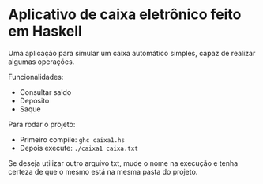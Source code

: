 # Aplicativo de caixa eletrônico feito em Haskell

Uma aplicação para simular um caixa automático simples, capaz de realizar algumas
operações.

Funcionalidades:

- Consultar saldo
- Deposito
- Saque

Para rodar o projeto:
- Primeiro compile: `ghc caixa1.hs`
- Depois execute: `./caixa1 caixa.txt`

Se deseja utilizar outro arquivo txt, mude o nome na execução e tenha certeza de que o mesmo está na mesma pasta do projeto.
